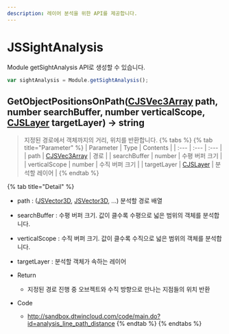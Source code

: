 ```yaml
---
description: 레이어 분석을 위한 API를 제공합니다.
---
```


# JSSightAnalysis

Module getSightAnalysis API로 생성할 수 있습니다.

```javascript
var sightAnalysis = Module.getSightAnalysis();
```

## GetObjectPositionsOnPath\([CJSVec3Array](CJSVec3Array.md) path, number searchBuffer, number verticalScope, [CJSLayer](CJSLayer.md) targetLayer\) → string
> 지정된 경로에서 객체까지의 거리, 위치를 반환합니다.
{% tabs %}
{% tab title="Parameter" %}
| Parameter | Type | Contents |
| :--- | :--- | :--- |
| path | [CJSVec3Array](CJSVec3Array.md) | 경로 |
| searchBuffer | number | 수평 버퍼 크기 |
| verticalScope | number | 수직 버퍼 크기 |
| targetLayer | [CJSLayer](CJSLayer.md) | 분석할 레이어 |
{% endtab %}

{% tab title="Detail" %}
* path : ([JSVector3D](JSVector3D.md), [JSVector3D](JSVector3D.md), ...) 분석할 경로 배열
* searchBuffer : 수평 버퍼 크기. 값이 클수록 수평으로 넓은 범위의 객체를 분석합니다.
* verticalScope : 수직 버퍼 크기. 값이 클수록 수직으로 넓은 범위의 객체를 분석합니다.
* targetLayer : 분석할 객체가 속하는 레이어

* Return
  * 지정된 경로 진행 중 오브젝트와 수직 방향으로 만나는 지점들의 위치 반환
* Code
  * http://sandbox.dtwincloud.com/code/main.do?id=analysis_line_path_distance
{% endtab %}
{% endtabs %}